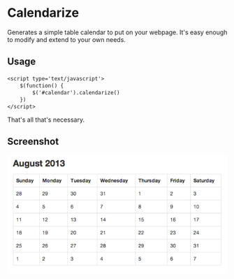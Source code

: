 # Calendarize

Generates a simple table calendar to put on your webpage. It's easy enough to modify and extend to your own needs. 


## Usage

    <script type='text/javascript'>
        $(function() {
            $('#calendar').calendarize()
        })
    </script>
That's all that's necessary.


## Screenshot
![A calendar](/example/screenshot.png "August 2013")